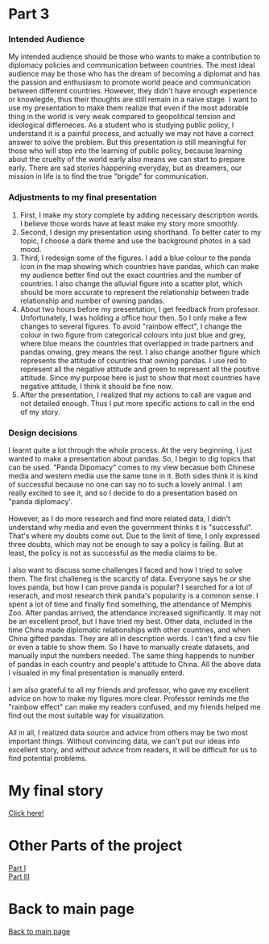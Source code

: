 # Part 3
### Intended Audience
My intended audience should be those who wants to make a contribution to diplomacy policies and communication between countries. The most ideal audience may be those who has the dream of becoming a diplomat and has the passion and enthusiasm to promote world peace and communication between different countries. However, they didn't have enough experience or knowlegde, thus their thoughts are still remain in a naive stage. I want to use my presentation to make them realize that even if the most adorable thing in the world is very weak compared to geopolitical tension and ideological differneces. As a student who is studying public policy, I understand it is a painful process, and actually we may not have a correct answer to solve the problem. But this presentation is still meaningful for those who will step into the learning of public policy, because learning about the cruelty of the world early also means we can start to prepare early. There are sad stories happening everyday, but as dreamers, our mission in life is to find the true "brigde" for communication.
### Adjustments to my final presentation
1. First, I make my story complete by adding necessary description words. I believe those words have at least make my story more smoothly.
2. Second, I design my presentation using shorthand. To better cater to my topic, I choose a dark theme and use the background photos in a sad mood.
3. Third, I redesign some of the figures. I add a blue colour to the panda icon in the map showing which countries have pandas, which can make my audience better find out the exact countries and the number of countries. I also change the alluvial figure into a scatter plot, which should be more accurate to represent the relationship between trade relationship and number of owning pandas.
4. About two hours before my presentation, I get feedback from professor. Unfortunately, I was holding a office hour then. So I only make a few changes to several figures. To avoid "rainbow effect", I change the colour in two figure from categorical colours into just blue and grey, where blue means the countries that overlapped in trade partners and pandas onwing, grey means the rest. I also change another figure which represents the attitude of countries that owning pandas. I use red to represent all the negative attitude and green to represent all the positive attitude. Since my purpose here is just to show that most countries have negative attitude, I think it should be fine now.
5. After the presentation, I realized that my actions to call are vague and not detailed enough. Thus I put more specific actions to call in the end of my story.
### Design decisions
  I learnt quite a lot through the whole process. At the very beginning, I just wanted to make a presentation about pandas. So, I begin to dig topics that can be used. "Panda Dipomacy" comes to my view becasue both Chinese media and western media use the same tone in it. Both sides think it is kind of successful because no one can say no to such a lovely animal. I am really excited to see it, and so I decide to do a presentation based on "panda diplomacy'. <br>
  <br>
  However, as I do more research and find more related data, I didn't understand why media and even the government thinks it is "successful". That's where my doubts come out. Due to the limit of time, I only expressed three doubts, which may not be enough to say a policy is failing. But at least, the policy is not as successful as the media claims to be. <br>
  <br>
  I also want to discuss some challenges I faced and how I tried to solve them. The first challeneg is the scarcity of data. Everyone says he or she loves panda, but how I can prove panda is popular? I searched for a lot of reserach, and most research think panda's popularity is a common sense. I spent a lot of time and finally find something, the attendance of Memphis Zoo. After pandas arrived, the attendance increased significantly. It may not be an excellent proof, but I have tried my best. Other data, included in the time China made diplomatic relationships with other countries, and when China gifted pandas. They are all in description words. I can't find a csv file or even a table to show them. So I have to manually create datasets, and manually input the numbers needed. The same thing happends to number of pandas in each country and people's attitude to China. All the above data I visualed in my final presentation is manually enterd.<br>
  <br>
  I am also grateful to all my friends and professor, who gave my excellent advice on how to make my figures more clear. Professor reminds me the "rainbow effect" can make my readers confused, and my friends helped me find out the most suitable way for visualization. <br>
  <br>
  All in all, I realized data source and advice from others may be two most important things. Without convincing data, we can't put our ideas into excellent story, and without advice from readers, it will be difficult for us to find potential problems.<br>
# My final story
[Click here!](https://carnegiemellon.shorthandstories.com/panda-diplomacy/index.html)<br>
# Other Parts of the project
[Part I](/project_part1.md)<br>
[Part III](/project_part3.md)
# Back to main page
[Back to main page](/README.md)
